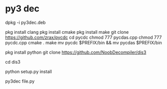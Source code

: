 # py3 dec

dpkg -i py3dec.deb

pkg install clang
pkg install cmake
pkg install make
git clone https://github.com/zrax/pycdc
cd pycdc
chmod 777 pycdas.cpp
chmod 777 pycdc.cpp
cmake . 
make
mv 
pycdc $PREFIX/bin && mv pycdas $PREFIX/bin

pkg install python
git clone https://github.com/NoobDecompiler/dis3

cd dis3

python setup.py install


py3dec file.py
